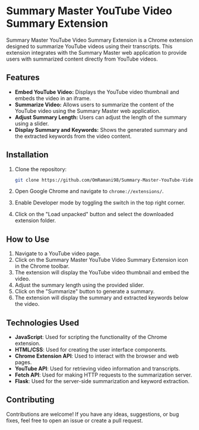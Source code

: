 # Summary Master YouTube Video Summary Extension

Summary Master YouTube Video Summary Extension is a Chrome extension designed to summarize YouTube videos using their transcripts. This extension integrates with the Summary Master web application to provide users with summarized content directly from YouTube videos.

## Features

- **Embed YouTube Video:** Displays the YouTube video thumbnail and embeds the video in an iframe.
- **Summarize Video:** Allows users to summarize the content of the YouTube video using the Summary Master web application.
- **Adjust Summary Length:** Users can adjust the length of the summary using a slider.
- **Display Summary and Keywords:** Shows the generated summary and the extracted keywords from the video content.

## Installation

1. Clone the repository:

   ```bash
   git clone https://github.com/OmRamani98/Summary-Master-YouTube-Video-Summary-Extension.git
2. Open Google Chrome and navigate to `chrome://extensions/`.
3. Enable Developer mode by toggling the switch in the top right corner.
4. Click on the "Load unpacked" button and select the downloaded extension folder.

## How to Use

1. Navigate to a YouTube video page.
2. Click on the Summary Master YouTube Video Summary Extension icon in the Chrome toolbar.
3. The extension will display the YouTube video thumbnail and embed the video.
4. Adjust the summary length using the provided slider.
5. Click on the "Summarize" button to generate a summary.
6. The extension will display the summary and extracted keywords below the video.

## Technologies Used

- **JavaScript**: Used for scripting the functionality of the Chrome extension.
- **HTML/CSS**: Used for creating the user interface components.
- **Chrome Extension API**: Used to interact with the browser and web pages.
- **YouTube API**: Used for retrieving video information and transcripts.
- **Fetch API**: Used for making HTTP requests to the summarization server.
- **Flask**: Used for the server-side summarization and keyword extraction.

## Contributing

Contributions are welcome! If you have any ideas, suggestions, or bug fixes, feel free to open an issue or create a pull request.

